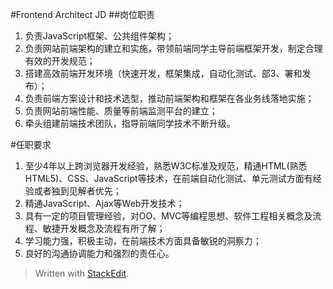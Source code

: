 #Frontend Architect JD
##岗位职责
1. 负责JavaScript框架、公共组件架构；
2. 负责网站前端架构的建立和实施，带领前端同学主导前端框架开发，制定合理有效的开发规范；
3. 搭建高效前端开发环境（快速开发，框架集成，自动化测试、部3、署和发布）；
4. 负责前端方案设计和技术选型，推动前端架构和框架在各业务线落地实施；
5. 负责网站前端性能、质量等前端监测平台的建立；
6. 牵头组建前端技术团队，指导前端同学技术不断升级。

#任职要求
1. 至少4年以上跨浏览器开发经验，熟悉W3C标准及规范，精通HTML(熟悉HTML5)、CSS、JavaScript等技术，在前端自动化测试、单元测试方面有经验或者独到见解者优先；
2. 精通JavaScript、Ajax等Web开发技术；
3. 具有一定的项目管理经验，对OO、MVC等编程思想、软件工程相关概念及流程、敏捷开发概念及流程有所了解；
4. 学习能力强，积极主动，在前端技术方面具备敏锐的洞察力；
5. 良好的沟通协调能力和强烈的责任心。

> Written with [StackEdit](https://stackedit.io/).
